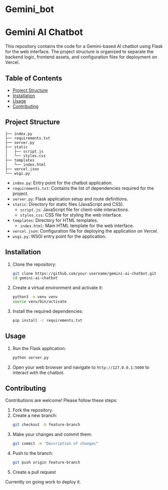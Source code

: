 # Gemini_bot

# Gemini AI Chatbot

This repository contains the code for a Gemini-based AI chatbot using Flask for the web interface. The project structure is organized to separate the backend logic, frontend assets, and configuration files for deployment on Vercel.

## Table of Contents

- [Project Structure](#project-structure)
- [Installation](#installation)
- [Usage](#usage)
- [Contributing](#contributing)


## Project Structure

```
├── index.py
├── requirements.txt
├── server.py
├── static
│   ├── script.js
│   └── styles.css
├── templates
│   └── index.html
├── vercel.json
└── wsgi.py
```

- `index.py`: Entry point for the chatbot application.
- `requirements.txt`: Contains the list of dependencies required for the project.
- `server.py`: Flask application setup and route definitions.
- `static`: Directory for static files (JavaScript and CSS).
  - `script.js`: JavaScript file for client-side interactions.
  - `styles.css`: CSS file for styling the web interface.
- `templates`: Directory for HTML templates.
  - `index.html`: Main HTML template for the web interface.
- `vercel.json`: Configuration file for deploying the application on Vercel.
- `wsgi.py`: WSGI entry point for the application.

## Installation

1. Clone the repository:
   ```sh
   git clone https://github.com/your-username/gemini-ai-chatbot.git
   cd gemini-ai-chatbot
   ```

2. Create a virtual environment and activate it:
   ```sh
   python3 -m venv venv
   source venv/bin/activate
   ```

3. Install the required dependencies:
   ```sh
   pip install -r requirements.txt
   ```

## Usage

1. Run the Flask application:
   ```sh
   python server.py
   ```

2. Open your web browser and navigate to `http://127.0.0.1:5000` to interact with the chatbot.


## Contributing

Contributions are welcome! Please follow these steps:

1. Fork the repository.
2. Create a new branch:
   ```sh
   git checkout -b feature-branch
   ```
3. Make your changes and commit them:
   ```sh
   git commit -m "Description of changes"
   ```
4. Push to the branch:
   ```sh
   git push origin feature-branch
   ```
5. Create a pull request

Currently on going work to deploy it.
